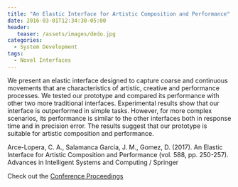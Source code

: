 ```yaml
---
title: "An Elastic Interface for Artistic Composition and Performance"
date: 2016-03-01T12:34:30-05:00
header:
   teaser: /assets/images/dedo.jpg
categories:
  - System Development
tags:
  - Novel Interfaces
---
```


We present an elastic interface designed to capture coarse and continuous movements that are characteristics 
of artistic, creative and performance processes. We tested our prototype and compared its performance with 
other two more traditional interfaces. Experimental results show that our interface is outperformed in simple tasks. 
However, for more complex scenarios, its performance is similar to the other interfaces both in response time 
and in precision error. The results suggest that our prototype is suitable for artistic composition and performance.

Arce-Lopera, C. A., Salamanca García, J. M., Gomez, D. (2017). 
An Elastic Interface for Artistic Composition and Performance (vol. 588, pp. 250-257). 
Advances in Intelligent Systems and Computing / Springer

Check out the [Conference Proceedings][URL] 

[URL]:  https://link.springer.com/chapter/10.1007/978-3-319-60582-1_25